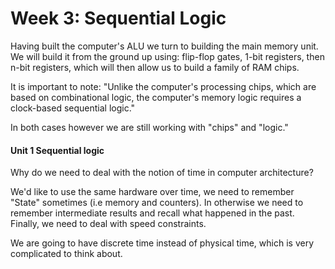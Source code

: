 # Week 3: Sequential Logic

Having built the computer's ALU we turn to building the main memory unit. We will build it from the ground up using: flip-flop gates, 1-bit registers, then n-bit registers, which will then allow us to build a family of RAM chips.

It is important to note: "Unlike the computer's processing chips, which are based on combinational logic, the computer's memory logic requires a clock-based sequential logic."

In both cases however we are still working with "chips" and "logic."

#### Unit 1 Sequential logic

Why do we need to deal with the notion of time in computer architecture?

We'd like to use the same hardware over time, we need to remember "State" sometimes (i.e memory and counters). In otherwise we need to remember intermediate results and recall what happened in the past. Finally, we need to deal with speed constraints. 

We are going to have discrete time instead of physical time, which is very complicated to think about. 
